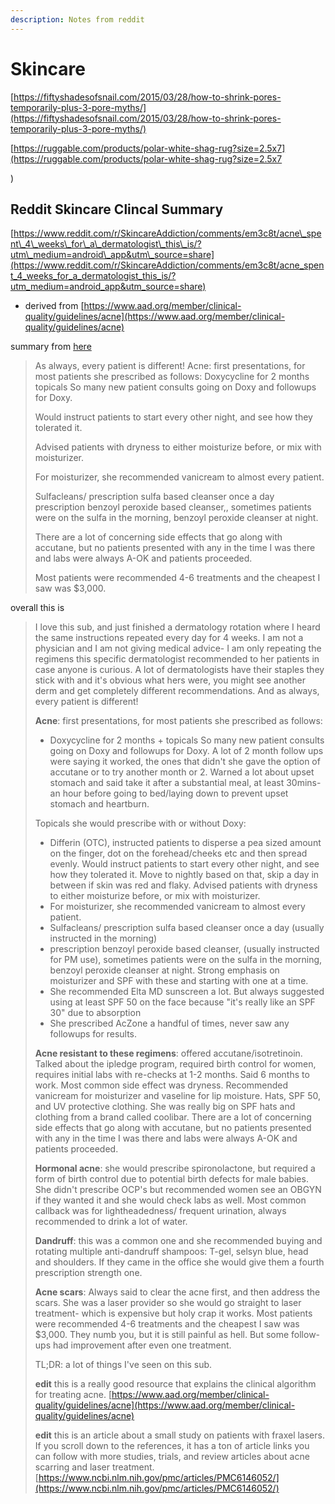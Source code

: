 ```yaml
---
description: Notes from reddit
---
```


# Skincare

[https://fiftyshadesofsnail.com/2015/03/28/how-to-shrink-pores-temporarily-plus-3-pore-myths/](https://fiftyshadesofsnail.com/2015/03/28/how-to-shrink-pores-temporarily-plus-3-pore-myths/)

[https://ruggable.com/products/polar-white-shag-rug?size=2.5x7](https://ruggable.com/products/polar-white-shag-rug?size=2.5x7



)

## Reddit Skincare Clincal Summary

[https://www.reddit.com/r/SkincareAddiction/comments/em3c8t/acne\_spent\_4\_weeks\_for\_a\_dermatologist\_this\_is/?utm\_medium=android\_app&utm\_source=share](https://www.reddit.com/r/SkincareAddiction/comments/em3c8t/acne_spent_4_weeks_for_a_dermatologist_this_is/?utm_medium=android_app&utm_source=share)

* derived from [https://www.aad.org/member/clinical-quality/guidelines/acne](https://www.aad.org/member/clinical-quality/guidelines/acne)

summary from [here](https://smmry.com/2860086403#&SM_LENGTH=7)

> As always, every patient is different! Acne: first presentations, for most patients she prescribed as follows: Doxycycline for 2 months topicals So many new patient consults going on Doxy and followups for Doxy.
>
> Would instruct patients to start every other night, and see how they tolerated it.
>
> Advised patients with dryness to either moisturize before, or mix with moisturizer.
>
> For moisturizer, she recommended vanicream to almost every patient.
>
> Sulfacleans/ prescription sulfa based cleanser once a day prescription benzoyl peroxide based cleanser,, sometimes patients were on the sulfa in the morning, benzoyl peroxide cleanser at night.
>
> There are a lot of concerning side effects that go along with accutane, but no patients presented with any in the time I was there and labs were always A-OK and patients proceeded.
>
> Most patients were recommended 4-6 treatments and the cheapest I saw was $3,000.

overall this is

> I love this sub, and just finished a dermatology rotation where I heard the same instructions repeated every day for 4 weeks. I am not a physician and I am not giving medical advice- I am only repeating the regimens this specific dermatologist recommended to her patients in case anyone is curious. A lot of dermatologists have their staples they stick with and it's obvious what hers were, you might see another derm and get completely different recommendations. And as always, every patient is different!
>
> **Acne**: first presentations, for most patients she prescribed as follows:
>
> * Doxycycline for 2 months + topicals So many new patient consults going on Doxy and followups for Doxy. A lot of 2 month follow ups were saying it worked, the ones that didn't she gave the option of accutane or to try another month or 2. Warned a lot about upset stomach and said take it after a substantial meal, at least 30mins-an hour before going to bed/laying down to prevent upset stomach and heartburn.
>
> Topicals she would prescribe with or without Doxy:
>
> * Differin \(OTC\), instructed patients to disperse a pea sized amount on the finger, dot on the forehead/cheeks etc and then spread evenly. Would instruct patients to start every other night, and see how they tolerated it. Move to nightly based on that, skip a day in between if skin was red and flaky. Advised patients with dryness to either moisturize before, or mix with moisturizer.
> * For moisturizer, she recommended vanicream to almost every patient.
> * Sulfacleans/ prescription sulfa based cleanser once a day \(usually instructed in the morning\)
> * prescription benzoyl peroxide based cleanser, \(usually instructed for PM use\), sometimes patients were on the sulfa in the morning, benzoyl peroxide cleanser at night. Strong emphasis on moisturizer and SPF with these and starting with one at a time.
> * She recommended Elta MD sunscreen a lot. But always suggested using at least SPF 50 on the face because "it's really like an SPF 30" due to absorption
> * She prescribed AcZone a handful of times, never saw any followups for results.
>
> **Acne resistant to these regimens**: offered accutane/isotretinoin. Talked about the ipledge program, required birth control for women, requires initial labs with re-checks at 1-2 months. Said 6 months to work. Most common side effect was dryness. Recommended vanicream for moisturizer and vaseline for lip moisture. Hats, SPF 50, and UV protective clothing. She was really big on SPF hats and clothing from a brand called coolibar. There are a lot of concerning side effects that go along with accutane, but no patients presented with any in the time I was there and labs were always A-OK and patients proceeded.
>
> **Hormonal acne**: she would prescribe spironolactone, but required a form of birth control due to potential birth defects for male babies. She didn't prescribe OCP's but recommended women see an OBGYN if they wanted it and she would check labs as well. Most common callback was for lightheadedness/ frequent urination, always recommended to drink a lot of water.
>
> **Dandruff**: this was a common one and she recommended buying and rotating multiple anti-dandruff shampoos: T-gel, selsyn blue, head and shoulders. If they came in the office she would give them a fourth prescription strength one.
>
> **Acne scars**: Always said to clear the acne first, and then address the scars. She was a laser provider so she would go straight to laser treatment- which is expensive but holy crap it works. Most patients were recommended 4-6 treatments and the cheapest I saw was $3,000. They numb you, but it is still painful as hell. But some follow-ups had improvement after even one treatment.
>
> TL;DR: a lot of things I've seen on this sub.
>
> **edit** this is a really good resource that explains the clinical algorithm for treating acne. [https://www.aad.org/member/clinical-quality/guidelines/acne](https://www.aad.org/member/clinical-quality/guidelines/acne)
>
> **edit** this is an article about a small study on patients with fraxel lasers. If you scroll down to the references, it has a ton of article links you can follow with more studies, trials, and review articles about acne scarring and laser treatment. [https://www.ncbi.nlm.nih.gov/pmc/articles/PMC6146052/](https://www.ncbi.nlm.nih.gov/pmc/articles/PMC6146052/)

